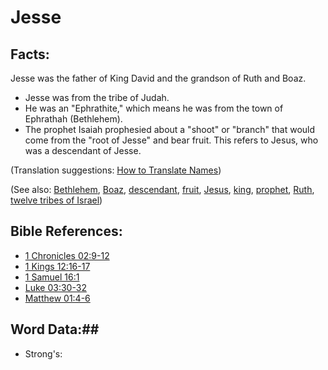 # Jesse #

## Facts: ##

Jesse was the father of King David and the grandson of Ruth and Boaz.

* Jesse was from the tribe of Judah.
* He was an "Ephrathite," which means he was from the town of Ephrathah (Bethlehem).
* The prophet Isaiah prophesied about a "shoot" or "branch" that would come from the "root of Jesse" and bear fruit. This refers to Jesus, who was a descendant of Jesse.

(Translation suggestions: [How to Translate Names](rc://en/ta/man/translate/translate-names))

(See also: [Bethlehem](../other/bethlehem.md), [Boaz](../other/boaz.md), [descendant](../other/descendant.md), [fruit](../kt/fruit.md), [Jesus](../kt/jesus.md), [king](../other/king.md), [prophet](../kt/prophet.md), [Ruth](../other/ruth.md), [twelve tribes of Israel](../other/12tribesofisrael.md))

## Bible References: ##

* [1 Chronicles 02:9-12](rc://en/tn/help/1ch/02/09)
* [1 Kings 12:16-17](rc://en/tn/help/1ki/12/16)
* [1 Samuel 16:1](rc://en/tn/help/1sa/16/01)
* [Luke 03:30-32](rc://en/tn/help/luk/03/30)
* [Matthew 01:4-6](rc://en/tn/help/mat/01/04)

## Word Data:##

* Strong's: 

